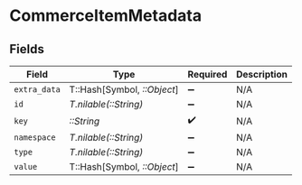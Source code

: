 # CommerceItemMetadata


## Fields

| Field                       | Type                        | Required                    | Description                 |
| --------------------------- | --------------------------- | --------------------------- | --------------------------- |
| `extra_data`                | T::Hash[Symbol, *::Object*] | :heavy_minus_sign:          | N/A                         |
| `id`                        | *T.nilable(::String)*       | :heavy_minus_sign:          | N/A                         |
| `key`                       | *::String*                  | :heavy_check_mark:          | N/A                         |
| `namespace`                 | *T.nilable(::String)*       | :heavy_minus_sign:          | N/A                         |
| `type`                      | *T.nilable(::String)*       | :heavy_minus_sign:          | N/A                         |
| `value`                     | T::Hash[Symbol, *::Object*] | :heavy_minus_sign:          | N/A                         |